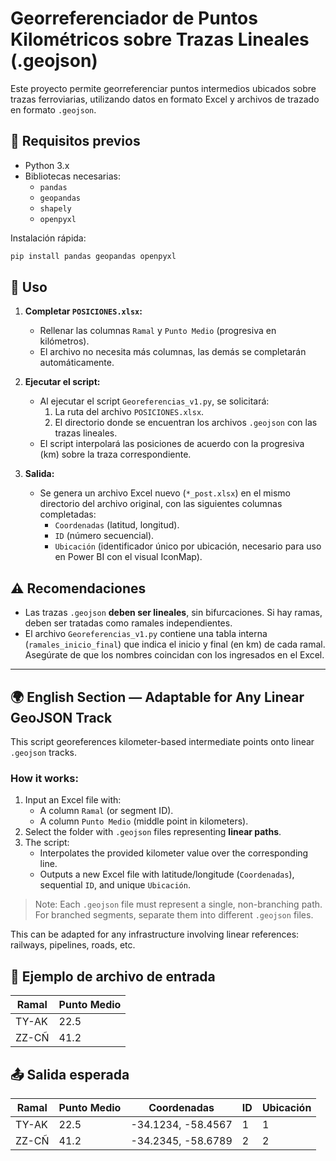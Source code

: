 # Georreferenciador de Puntos Kilométricos sobre Trazas Lineales (.geojson)

Este proyecto permite georreferenciar puntos intermedios ubicados sobre trazas ferroviarias, utilizando datos en formato Excel y archivos de trazado en formato `.geojson`.

## 🧾 Requisitos previos

- Python 3.x
- Bibliotecas necesarias:
  - `pandas`
  - `geopandas`
  - `shapely`
  - `openpyxl`

Instalación rápida:
```bash
pip install pandas geopandas openpyxl
```

## 📝 Uso

1. **Completar `POSICIONES.xlsx`:**
   - Rellenar las columnas `Ramal` y `Punto Medio` (progresiva en kilómetros).
   - El archivo no necesita más columnas, las demás se completarán automáticamente.

2. **Ejecutar el script:**
   - Al ejecutar el script `Georeferencias_v1.py`, se solicitará:
     1. La ruta del archivo `POSICIONES.xlsx`.
     2. El directorio donde se encuentran los archivos `.geojson` con las trazas lineales.
   - El script interpolará las posiciones de acuerdo con la progresiva (km) sobre la traza correspondiente.

3. **Salida:**
   - Se genera un archivo Excel nuevo (`*_post.xlsx`) en el mismo directorio del archivo original, con las siguientes columnas completadas:
     - `Coordenadas` (latitud, longitud).
     - `ID` (número secuencial).
     - `Ubicación` (identificador único por ubicación, necesario para uso en Power BI con el visual IconMap).

## ⚠️ Recomendaciones

- Las trazas `.geojson` **deben ser lineales**, sin bifurcaciones. Si hay ramas, deben ser tratadas como ramales independientes.
- El archivo `Georeferencias_v1.py` contiene una tabla interna (`ramales_inicio_final`) que indica el inicio y final (en km) de cada ramal. Asegúrate de que los nombres coincidan con los ingresados en el Excel.

---

## 🌍 English Section — Adaptable for Any Linear GeoJSON Track

This script georeferences kilometer-based intermediate points onto linear `.geojson` tracks.

### How it works:
1. Input an Excel file with:
   - A column `Ramal` (or segment ID).
   - A column `Punto Medio` (middle point in kilometers).
2. Select the folder with `.geojson` files representing **linear paths**.
3. The script:
   - Interpolates the provided kilometer value over the corresponding line.
   - Outputs a new Excel file with latitude/longitude (`Coordenadas`), sequential `ID`, and unique `Ubicación`.

> Note: Each `.geojson` file must represent a single, non-branching path. For branched segments, separate them into different `.geojson` files.

This can be adapted for any infrastructure involving linear references: railways, pipelines, roads, etc.

## 📂 Ejemplo de archivo de entrada

| Ramal | Punto Medio |
|-------|-------------|
| TY-AK | 22.5        |
| ZZ-CÑ | 41.2        |

## 📤 Salida esperada

| Ramal | Punto Medio | Coordenadas         | ID | Ubicación |
|-------|-------------|---------------------|----|-----------|
| TY-AK | 22.5        | -34.1234, -58.4567  | 1  | 1         |
| ZZ-CÑ | 41.2        | -34.2345, -58.6789  | 2  | 2         |